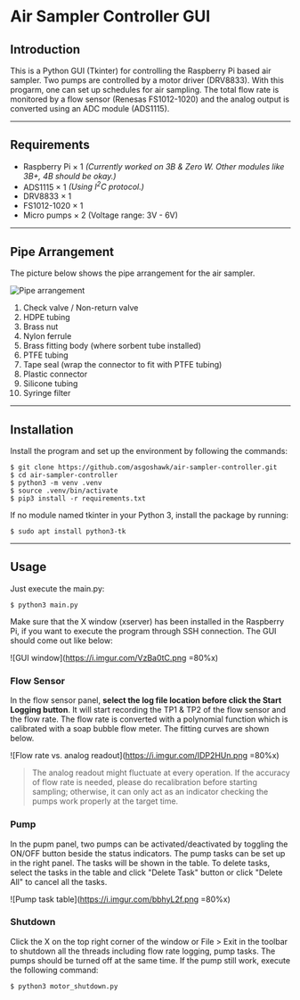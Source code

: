 # Air Sampler Controller GUI

## Introduction
This is a Python GUI (Tkinter) for controlling the Raspberry Pi based air sampler. Two pumps are controlled by a motor driver (DRV8833). With this progarm, one can set up schedules for air sampling. The total flow rate is monitored by a flow sensor (Renesas FS1012-1020) and the analog output is converted using an ADC module (ADS1115). 

---

## Requirements
- Raspberry Pi &times; 1 *(Currently worked on 3B & Zero W. Other modules like 3B+, 4B should be okay.)*
- ADS1115 &times; 1 *(Using I<sup>2</sup>C protocol.)*
- DRV8833 &times; 1
- FS1012-1020 &times; 1
- Micro pumps &times; 2 (Voltage range: 3V - 6V)

---

## Pipe Arrangement

The picture below shows the pipe arrangement for the air sampler.

![Pipe arrangement](https://i.imgur.com/lH8WWFs.jpg)

1. Check valve / Non-return valve
2. HDPE tubing
3. Brass nut
4. Nylon ferrule
5. Brass fitting body (where sorbent tube installed)
6. PTFE tubing
7. Tape seal (wrap the connector to fit with PTFE tubing)
8. Plastic connector
9. Silicone tubing
10. Syringe filter

---

## Installation
Install the program and set up the environment by following the commands: 
```shell
$ git clone https://github.com/asgoshawk/air-sampler-controller.git
$ cd air-sampler-controller
$ python3 -m venv .venv
$ source .venv/bin/activate
$ pip3 install -r requirements.txt
```

If no module named tkinter in your Python 3, install the package by running:
```shell
$ sudo apt install python3-tk
```

---

## Usage
Just execute the main.py:
```shell
$ python3 main.py
```
Make sure that the X window (xserver) has been installed in the Raspberry Pi, if you want to execute the program through SSH connection. The GUI should come out like below:

![GUI window](https://i.imgur.com/VzBa0tC.png =80%x)

### Flow Sensor
In the flow sensor panel, **select the log file location before click the Start Logging button**. It will start recording the TP1 & TP2 of the flow sensor and the flow rate. The flow rate is converted with a polynomial function which is calibrated with a soap bubble flow meter. The fitting curves are shown below.

![Flow rate vs. analog readout](https://i.imgur.com/IDP2HUn.png =80%x)

> The analog readout might fluctuate at every operation. If the accuracy of flow rate is needed, please do recalibration before starting sampling; otherwise, it can only act as an indicator checking the pumps work properly at the target time.

### Pump
In the pupm panel, two pumps can be activated/deactivated by toggling the ON/OFF button beside the status indicators. The pump tasks can be set up in the right panel. The tasks will be shown in the table. To delete tasks, select the tasks in the table and click "Delete Task" button or click "Delete All" to cancel all the tasks.

![Pump task table](https://i.imgur.com/bbhyL2f.png =80%x)

### Shutdown

Click the X on the top right corner of the window or File > Exit in the toolbar to shutdown all the threads including flow rate logging, pump tasks. The pumps should be turned off at the same time. If the pump still work, execute the following command:

```shell
$ python3 motor_shutdown.py
```